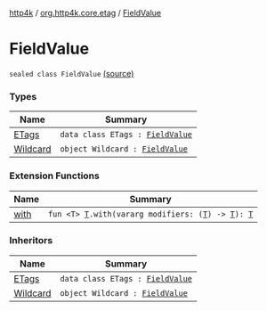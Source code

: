 [http4k](../../index.md) / [org.http4k.core.etag](../index.md) / [FieldValue](./index.md)

# FieldValue

`sealed class FieldValue` [(source)](https://github.com/http4k/http4k/blob/master/http4k-core/src/main/kotlin/org/http4k/core/etag/ETagValidationRequestParser.kt#L10)

### Types

| Name | Summary |
|---|---|
| [ETags](-e-tags/index.md) | `data class ETags : `[`FieldValue`](./index.md) |
| [Wildcard](-wildcard.md) | `object Wildcard : `[`FieldValue`](./index.md) |

### Extension Functions

| Name | Summary |
|---|---|
| [with](../../org.http4k.core/with.md) | `fun <T> `[`T`](../../org.http4k.core/with.md#T)`.with(vararg modifiers: (`[`T`](../../org.http4k.core/with.md#T)`) -> `[`T`](../../org.http4k.core/with.md#T)`): `[`T`](../../org.http4k.core/with.md#T) |

### Inheritors

| Name | Summary |
|---|---|
| [ETags](-e-tags/index.md) | `data class ETags : `[`FieldValue`](./index.md) |
| [Wildcard](-wildcard.md) | `object Wildcard : `[`FieldValue`](./index.md) |
